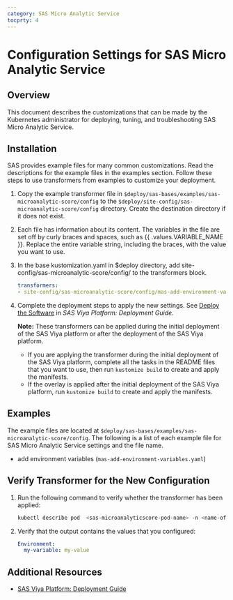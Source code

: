 ```yaml
---
category: SAS Micro Analytic Service
tocprty: 4
---
```


# Configuration Settings for SAS Micro Analytic Service

## Overview

This document describes the customizations that can be made by the Kubernetes
administrator for deploying, tuning, and troubleshooting  SAS Micro Analytic Service.


## Installation

SAS provides example files for many common customizations. Read the descriptions
for the example files in the examples section. Follow these steps to use transformers from examples to customize your deployment.

1. Copy the example transformer file in `$deploy/sas-bases/examples/sas-microanalytic-score/config` to the `$deploy/site-config/sas-microanalytic-score/config` directory. Create the destination directory if it does not exist.

2. Each file has information about its content. The variables in the file are set
off by curly braces and spaces, such as {{ .values.VARIABLE_NAME }}. Replace the
entire variable string, including the braces, with the value you want to use.

3. In the base kustomization.yaml in $deploy directory, add site-config/sas-microanalytic-score/config/<example-transformer-file> to the transformers block.


   ```yaml   
   transformers:
   - site-config/sas-microanalytic-score/config/mas-add-environment-variables.yaml   
   ```

4. Complete the deployment steps to apply the new settings. See [Deploy the Software](http://documentation.sas.com/?cdcId=itopscdc&cdcVersion=default&docsetId=dplyml0phy0dkr&docsetTarget=p127f6y30iimr6n17x2xe9vlt54q.htm) in _SAS Viya Platform: Deployment Guide_.

   **Note:** These transformers can be applied during the initial deployment of the SAS Viya platform or after the deployment of the SAS Viya platform.

   * If you are applying the transformer during the initial deployment of the SAS Viya platform, complete all the tasks in the README files that you want to use, then run `kustomize build` to create and apply the manifests.
   * If the overlay is applied after the initial deployment of the SAS Viya platform, run `kustomize build` to create and apply the manifests.  

## Examples

The example files are located at `$deploy/sas-bases/examples/sas-microanalytic-score/config`. The
following is a list of each example file for SAS Micro Analytic Service settings and the file name.

- add environment variables (`mas-add-environment-variables.yaml`)
           
## Verify Transformer for the New Configuration

1. Run the following command to verify whether the transformer has been applied:

   ```sh
   kubectl describe pod  <sas-microanalyticscore-pod-name> -n <name-of-namespace>
   ```

2. Verify that the output contains the  values that you configured:
    
   ```yaml
   Environment:
     my-variable: my-value
   ```

## Additional Resources

* [SAS Viya Platform: Deployment Guide](http://documentation.sas.com/?cdcId=itopscdc&cdcVersion=default&docsetId=dplyml0phy0dkr&docsetTarget=titlepage.htm)